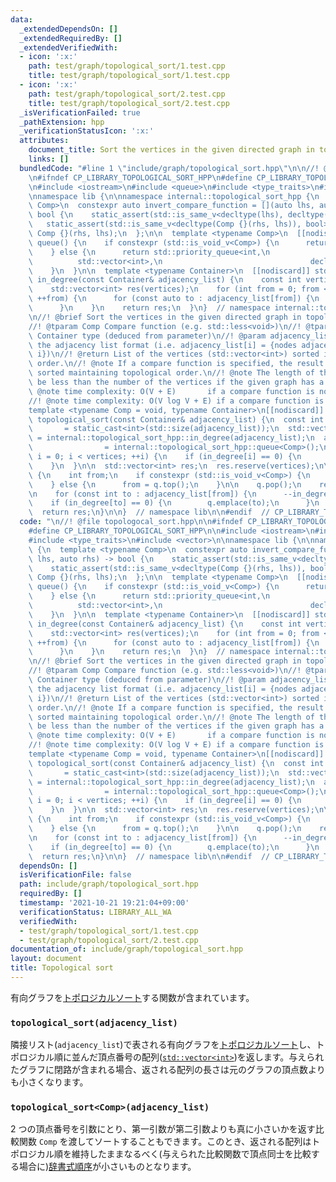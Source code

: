 ```yaml
---
data:
  _extendedDependsOn: []
  _extendedRequiredBy: []
  _extendedVerifiedWith:
  - icon: ':x:'
    path: test/graph/topological_sort/1.test.cpp
    title: test/graph/topological_sort/1.test.cpp
  - icon: ':x:'
    path: test/graph/topological_sort/2.test.cpp
    title: test/graph/topological_sort/2.test.cpp
  _isVerificationFailed: true
  _pathExtension: hpp
  _verificationStatusIcon: ':x:'
  attributes:
    document_title: Sort the vertices in the given directed graph in topological order.
    links: []
  bundledCode: "#line 1 \"include/graph/topological_sort.hpp\"\n\n//! @file topologocal_sort.hpp\n\
    \n#ifndef CP_LIBRARY_TOPOLOGICAL_SORT_HPP\n#define CP_LIBRARY_TOPOLOGICAL_SORT_HPP\n\
    \n#include <iostream>\n#include <queue>\n#include <type_traits>\n#include <vector>\n\
    \nnamespace lib {\n\nnamespace internal::topological_sort_hpp {\n  template <typename\
    \ Comp>\n  constexpr auto invert_compare_function = [](auto lhs, auto rhs) ->\
    \ bool {\n    static_assert(std::is_same_v<decltype(lhs), decltype(rhs)>);\n \
    \   static_assert(std::is_same_v<decltype(Comp {}(rhs, lhs)), bool>);\n    return\
    \ Comp {}(rhs, lhs);\n  };\n\n  template <typename Comp>\n  [[nodiscard]] auto\
    \ queue() {\n    if constexpr (std::is_void_v<Comp>) {\n      return std::queue<int>();\n\
    \    } else {\n      return std::priority_queue<int,\n                       \
    \          std::vector<int>,\n                                 decltype(invert_compare_function<Comp>)>(invert_compare_function<Comp>);\n\
    \    }\n  }\n\n  template <typename Container>\n  [[nodiscard]] std::vector<int>\
    \ in_degree(const Container& adjacency_list) {\n    const int vertices = static_cast<int>(std::size(adjacency_list));\n\
    \    std::vector<int> res(vertices);\n    for (int from = 0; from < vertices;\
    \ ++from) {\n      for (const auto to : adjacency_list[from]) {\n        ++res[to];\n\
    \      }\n    }\n    return res;\n  }\n}  // namespace internal::topological_sort_hpp\n\
    \n//! @brief Sort the vertices in the given directed graph in topological order.\n\
    //! @tparam Comp Compare function (e.g. std::less<void>)\n//! @tparam Container\
    \ Container type (deduced from parameter)\n//! @param adjacency_list Graph in\
    \ the adjacency list format (i.e. adjacency_list[i] = {nodes adjacent to node\
    \ i})\n//! @return List of the vertices (std::vector<int>) sorted in topological\
    \ order.\n//! @note If a compare function is specified, the result will be further\
    \ sorted maintaining topological order.\n//! @note The length of the result will\
    \ be less than the number of the vertices if the given graph has a cycle.\n//!\
    \ @note time complexity: O(V + E)       if a compare function is not specified\n\
    //! @note time complexity: O(V log V + E) if a compare function is specified\n\
    template <typename Comp = void, typename Container>\n[[nodiscard]] std::vector<int>\
    \ topological_sort(const Container& adjacency_list) {\n  const int vertices  \
    \       = static_cast<int>(std::size(adjacency_list));\n  std::vector<int> in_degree\
    \ = internal::topological_sort_hpp::in_degree(adjacency_list);\n  auto q     \
    \                = internal::topological_sort_hpp::queue<Comp>();\n\n  for (int\
    \ i = 0; i < vertices; ++i) {\n    if (in_degree[i] == 0) {\n      q.emplace(i);\n\
    \    }\n  }\n\n  std::vector<int> res;\n  res.reserve(vertices);\n\n  while (!q.empty())\
    \ {\n    int from;\n    if constexpr (std::is_void_v<Comp>) {\n      from = q.front();\n\
    \    } else {\n      from = q.top();\n    }\n\n    q.pop();\n    res.emplace_back(from);\n\
    \n    for (const int to : adjacency_list[from]) {\n      --in_degree[to];\n  \
    \    if (in_degree[to] == 0) {\n        q.emplace(to);\n      }\n    }\n  }\n\n\
    \  return res;\n}\n\n}  // namespace lib\n\n#endif  // CP_LIBRARY_TOPOLOGICAL_SORT_HPP\n"
  code: "\n//! @file topologocal_sort.hpp\n\n#ifndef CP_LIBRARY_TOPOLOGICAL_SORT_HPP\n\
    #define CP_LIBRARY_TOPOLOGICAL_SORT_HPP\n\n#include <iostream>\n#include <queue>\n\
    #include <type_traits>\n#include <vector>\n\nnamespace lib {\n\nnamespace internal::topological_sort_hpp\
    \ {\n  template <typename Comp>\n  constexpr auto invert_compare_function = [](auto\
    \ lhs, auto rhs) -> bool {\n    static_assert(std::is_same_v<decltype(lhs), decltype(rhs)>);\n\
    \    static_assert(std::is_same_v<decltype(Comp {}(rhs, lhs)), bool>);\n    return\
    \ Comp {}(rhs, lhs);\n  };\n\n  template <typename Comp>\n  [[nodiscard]] auto\
    \ queue() {\n    if constexpr (std::is_void_v<Comp>) {\n      return std::queue<int>();\n\
    \    } else {\n      return std::priority_queue<int,\n                       \
    \          std::vector<int>,\n                                 decltype(invert_compare_function<Comp>)>(invert_compare_function<Comp>);\n\
    \    }\n  }\n\n  template <typename Container>\n  [[nodiscard]] std::vector<int>\
    \ in_degree(const Container& adjacency_list) {\n    const int vertices = static_cast<int>(std::size(adjacency_list));\n\
    \    std::vector<int> res(vertices);\n    for (int from = 0; from < vertices;\
    \ ++from) {\n      for (const auto to : adjacency_list[from]) {\n        ++res[to];\n\
    \      }\n    }\n    return res;\n  }\n}  // namespace internal::topological_sort_hpp\n\
    \n//! @brief Sort the vertices in the given directed graph in topological order.\n\
    //! @tparam Comp Compare function (e.g. std::less<void>)\n//! @tparam Container\
    \ Container type (deduced from parameter)\n//! @param adjacency_list Graph in\
    \ the adjacency list format (i.e. adjacency_list[i] = {nodes adjacent to node\
    \ i})\n//! @return List of the vertices (std::vector<int>) sorted in topological\
    \ order.\n//! @note If a compare function is specified, the result will be further\
    \ sorted maintaining topological order.\n//! @note The length of the result will\
    \ be less than the number of the vertices if the given graph has a cycle.\n//!\
    \ @note time complexity: O(V + E)       if a compare function is not specified\n\
    //! @note time complexity: O(V log V + E) if a compare function is specified\n\
    template <typename Comp = void, typename Container>\n[[nodiscard]] std::vector<int>\
    \ topological_sort(const Container& adjacency_list) {\n  const int vertices  \
    \       = static_cast<int>(std::size(adjacency_list));\n  std::vector<int> in_degree\
    \ = internal::topological_sort_hpp::in_degree(adjacency_list);\n  auto q     \
    \                = internal::topological_sort_hpp::queue<Comp>();\n\n  for (int\
    \ i = 0; i < vertices; ++i) {\n    if (in_degree[i] == 0) {\n      q.emplace(i);\n\
    \    }\n  }\n\n  std::vector<int> res;\n  res.reserve(vertices);\n\n  while (!q.empty())\
    \ {\n    int from;\n    if constexpr (std::is_void_v<Comp>) {\n      from = q.front();\n\
    \    } else {\n      from = q.top();\n    }\n\n    q.pop();\n    res.emplace_back(from);\n\
    \n    for (const int to : adjacency_list[from]) {\n      --in_degree[to];\n  \
    \    if (in_degree[to] == 0) {\n        q.emplace(to);\n      }\n    }\n  }\n\n\
    \  return res;\n}\n\n}  // namespace lib\n\n#endif  // CP_LIBRARY_TOPOLOGICAL_SORT_HPP\n"
  dependsOn: []
  isVerificationFile: false
  path: include/graph/topological_sort.hpp
  requiredBy: []
  timestamp: '2021-10-21 19:21:04+09:00'
  verificationStatus: LIBRARY_ALL_WA
  verifiedWith:
  - test/graph/topological_sort/1.test.cpp
  - test/graph/topological_sort/2.test.cpp
documentation_of: include/graph/topological_sort.hpp
layout: document
title: Topological sort
---
```


有向グラフを[トポロジカルソート](https://ja.wikipedia.org/wiki/%E3%83%88%E3%83%9D%E3%83%AD%E3%82%B8%E3%82%AB%E3%83%AB%E3%82%BD%E3%83%BC%E3%83%88)する関数が含まれています。

### `topological_sort(adjacency_list)`

隣接リスト(`adjacency_list`)で表される有向グラフを[トポロジカルソート](https://ja.wikipedia.org/wiki/%E3%83%88%E3%83%9D%E3%83%AD%E3%82%B8%E3%82%AB%E3%83%AB%E3%82%BD%E3%83%BC%E3%83%88)し、トポロジカル順に並んだ頂点番号の配列([`std::vector<int>`](https://cpprefjp.github.io/reference/vector/vector.html))を返します。与えられたグラフに閉路が含まれる場合、返される配列の長さは元のグラフの頂点数よりも小さくなります。

### `topological_sort<Comp>(adjacency_list)`

2 つの頂点番号を引数にとり、第一引数が第二引数よりも真に小さいかを返す比較関数 `Comp` を渡してソートすることもできます。このとき、返される配列はトポロジカル順を維持したままなるべく(与えられた比較関数で頂点同士を比較する場合に)[辞書式順序](https://ja.wikipedia.org/wiki/%E8%BE%9E%E6%9B%B8%E5%BC%8F%E9%A0%86%E5%BA%8F)が小さいものとなります。

